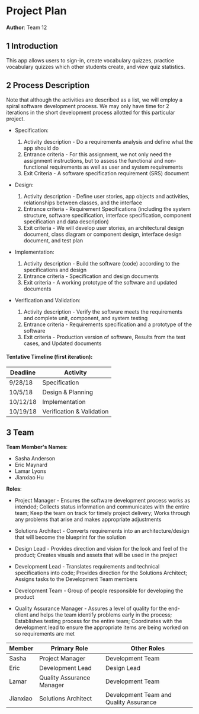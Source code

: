 # Project Plan

**Author**: Team 12

## 1 Introduction

This app allows users to sign-in, create vocabulary quizzes, practice vocabulary quizzes which other students create, and view quiz statistics.

## 2 Process Description
Note that although the activities are described as a list, we will employ a spiral software development process.  We may only have time for 2 iterations in the short development process allotted for this particular project.

- Specification:  
  1. Activity description - Do a requirements analysis and define what the app should do
  2. Entrance criteria - For this assignment, we not only need the assignment instructions, but to assess the functional and non-functional requirements as well as user and system requirements
  3. Exit Criteria - A software specification requirement (SRS) document

- Design:   
  1. Activity description - Define user stories, app objects and activities, relationships between classes, and the interface
  2. Entrance criteria - Requirement Specifications (including the system structure, software specification, interface specification, component specification and data description)
  3. Exit criteria - We will develop user stories, an architectural design document, class diagram or component design, interface design document, and test plan

- Implementation:
  1. Activity description - Build the software (code) according to the specifications and design
  2. Entrance criteria - Specification and design documents
  3. Exit criteria - A working prototype of the software and updated documents

- Verification and Validation:
  1. Activity description - Verify the software meets the requirements and complete unit, component, and system testing
  2. Entrance criteria - Requirements specification and a prototype of the software
  3. Exit criteria - Production version of software, Results from the test cases, and Updated documents
  
#### Tentative Timeline (first iteration): 
| ﻿Deadline | Activity                  |
|----------|---------------------------|
| 9/28/18  | Specification             |
| 10/5/18  | Design & Planning         |
| 10/12/18 | Implementation            |
| 10/19/18 | Verification & Validation |

## 3 Team

**Team Member's Names**:

- Sasha Anderson
- Eric Maynard
- Lamar Lyons
- Jianxiao Hu

**Roles**:

- Project Manager - Ensures the software development process works as intended; Collects status information and communicates with the entire team; Keep the team on track for timely project delivery; Works through any problems that arise and makes appropriate adjustments

- Solutions Architect - Converts requirements into an architecture/design that will become the blueprint for the solution

- Design Lead - Provides direction and vision for the look and feel of the product; Creates visuals and assets that will be used in the project

- Development Lead - Translates requirements and technical specifications into code; Provides direction for the Solutions Architect; Assigns tasks to the Development Team members

- Development Team - Group of people responsible for developing the product

- Quality Assurance Manager - Assures a level of quality for the end-client and helps the team identify problems early in the process; Establishes testing process for the entire team; Coordinates with the development lead to ensure the appropriate items are being worked on so requirements are met


| ﻿Member   | Primary Role              | Other Roles                            |
|----------|---------------------------|----------------------------------------|
| Sasha    | Project Manager           | Development Team                       |
| Eric     | Development Lead          | Design Lead                            |
| Lamar    | Quality Assurance Manager | Development Team                       |
| Jianxiao | Solutions Architect       | Development Team and Quality Assurance |
